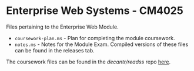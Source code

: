 # Enterprise Web Systems - CM4025

Files pertaining to the Enterprise Web Module.
* `coursework-plan.ms` - Plan for completing the module coursework.
* `notes.ms` - Notes for the Module Exam.
Compiled versions of these files can be found in the releases tab.

The coursework files can be found in the *decantr/readss* repo [here](github.com/decantr/readss).

